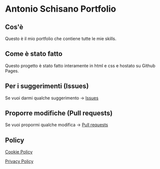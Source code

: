 # Antonio Schisano Portfolio
## Cos'è

Questo è il mio portfolio che contiene tutte le mie skills.

## Come è stato fatto
Questo progetto è stato fatto interamente in html e css e hostato su Github Pages.

## Per i suggerimenti (Issues)
Se vuoi darmi qualche suggerimento -> [Issues](https://github.com/antonioschisano/antonioschisano/issues)

## Proporre modifiche (Pull requests)
Se vuoi propormi qualche modifica -> [Pull requests](https://github.com/antonioschisano/antonioschisano/pulls)

## Policy
[Cookie Policy](https://antonioschisano.github.io/antonioschisano/cookie-policy.html)

[Privacy Policy](https://antonioschisano.github.io/antonioschisano/privacy-policy.html)
